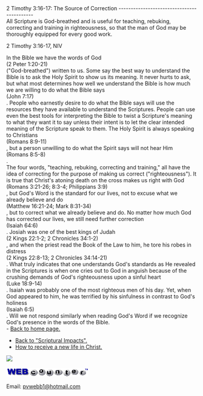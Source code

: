  <head> <title>(PVW) 2 Timothy 3:16-17: The Source of Correction</title> <meta content="IE=9" http-equiv="X-UA-Compatible"></meta> <link href="css/page_style.css" rel="stylesheet" type="text/css"></link> </head><body><div class="page_style"> 2 Timothy 3:16-17: The Source of Correction
-------------------------------------------

<div class="p">All Scripture is God-breathed and is useful for teaching, rebuking, correcting and training in righteousness, so that the man of God may be thoroughly equipped for every good work.

 2 Timothy 3:16-17, NIV</div><div class="p">In the Bible we have the words of God<div class="footnote">(2 Peter 1:20-21)</div> ("God-breathed") written to us. Some say the best way to understand the Bible is to ask the Holy Spirit to show us its meaning. It never hurts to ask, but what most determines how well we understand the Bible is how much we are willing to do what the Bible says<div class="footnote">(John 7:17)</div>. People who earnestly desire to do what the Bible says will use the resources they have available to understand the Scriptures. People can use even the best tools for interpreting the Bible to twist a Scripture's meaning to what they want it to say unless their intent is to let the clear intended meaning of the Scripture speak to them. The Holy Spirit is always speaking to Christians<div class="footnote">(Romans 8:9-11)</div>, but a person unwilling to do what the Spirit says will not hear Him<div class="footnote">(Romans 8:5-8)</div>.</div><div class="p">The four words, "teaching, rebuking, correcting and training," all have the idea of correcting for the purpose of making us correct ("righteousness"). It is true that Christ's atoning death on the cross makes us right with God<div class="footnote">(Romans 3:21-26; 8:3-4; Philippians 3:9)</div>, but God's Word is the standard for our lives, not to excuse what we already believe and do<div class="footnote">(Matthew 16:21-24; Mark 8:31-34)</div>, but to correct what we already believe and do. No matter how much God has corrected our lives, we still need further correction<div class="footnote">(Isaiah 64:6)</div>. Josiah was one of the best kings of Judah<div class="footnote">(2 Kings 22:1-2; 2 Chronicles 34:1-2)</div>, and when the priest read the Book of the Law to him, he tore his robes in distress<div class="footnote">(2 Kings 22:8-13; 2 Chronicles 34:14-21)</div>. What truly indicates that one understands God's standards as He revealed in the Scriptures is when one cries out to God in anguish because of the crushing demands of God's righteousness upon a sinful heart<div class="footnote">(Luke 18:9-14)</div>. Isaiah was probably one of the most righteous men of his day. Yet, when God appeared to him, he was terrified by his sinfulness in contrast to God's holiness<div class="footnote">(Isaiah 6:5)</div>. Will we not respond similarly when reading God's Word if we recognize God's presence in the words of the Bible.</div><div class="p" id="footnotes"></div><script src="js/footnotes.js" type="text/javascript"></script>  </div>- [Back to home page.](noframesindex.html)
- [Back to "Scriptural Impacts".](impacts.html)
- [How to receive a new life in Christ.](gospel.html)
 
![](http://counter.digits.com/wc/-d/4/pvwebb)

[![digits](images/wc-03.gif)](http://www.digits.com/)

Email: [pvwebb1@hotmail.com](mailto:pvwebb1@hotmail.com)

 
